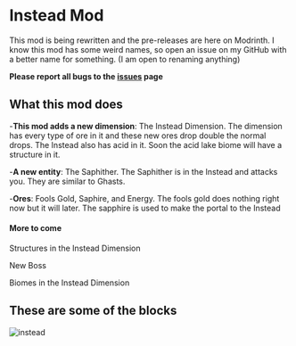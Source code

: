 # Instead Mod
This mod is being rewritten and the pre-releases are here on Modrinth. I know this mod has some weird names, so open an issue on my GitHub with a better name for something. (I am open to renaming anything)

**Please report all bugs to the [issues](https://github.com/OrigamiKing3612/Instead-Mod/issues) page**

## What this mod does
-**This mod adds a new dimension**: The Instead Dimension. The dimension has every type of ore in it and these new ores drop double the normal drops. The Instead also has acid in it. Soon the acid lake biome will have a structure in it.

-**A new entity**: The Saphither. The Saphither is in the Instead and attacks you. They are similar to Ghasts.

-**Ores**: Fools Gold, Saphire, and Energy. The fools gold does nothing right now but it will later. The sapphire is used to make the portal to the Instead

#### More to come

Structures in the Instead Dimension

New Boss

Biomes in the Instead Dimension



## These are some of the blocks
![instead](https://user-images.githubusercontent.com/115757805/225656124-4311a283-9481-4cf1-a744-a3c5e66d326a.png)

